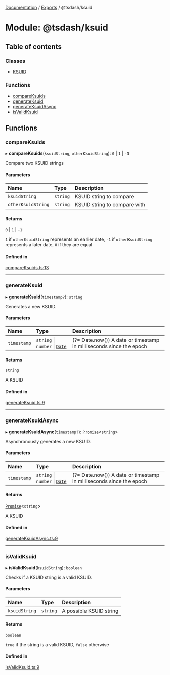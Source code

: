 [Documentation](../README.md) / [Exports](../modules.md) / @tsdash/ksuid

# Module: @tsdash/ksuid

## Table of contents

### Classes

- [KSUID](../classes/tsdash_ksuid.KSUID.md)

### Functions

- [compareKsuids](tsdash_ksuid.md#compareksuids)
- [generateKsuid](tsdash_ksuid.md#generateksuid)
- [generateKsuidAsync](tsdash_ksuid.md#generateksuidasync)
- [isValidKsuid](tsdash_ksuid.md#isvalidksuid)

## Functions

### compareKsuids

▸ **compareKsuids**(`ksuidString`, `otherKsuidString`): ``0`` \| ``1`` \| ``-1``

Compare two KSUID strings

#### Parameters

| Name | Type | Description |
| :------ | :------ | :------ |
| `ksuidString` | `string` | KSUID string to compare |
| `otherKsuidString` | `string` | KSUID string to compare with |

#### Returns

``0`` \| ``1`` \| ``-1``

`1` if `otherKsuidString` represents an earlier date,
`-1` if `otherKsuidString` represents a later date,
`0` if they are equal

#### Defined in

[compareKsuids.ts:13](https://github.com/mhodge11/tsdash/blob/e8b0bb0/packages/ksuid/src/compareKsuids.ts#L13)

___

### generateKsuid

▸ **generateKsuid**(`timestamp?`): `string`

Generates a new KSUID.

#### Parameters

| Name | Type | Description |
| :------ | :------ | :------ |
| `timestamp` | `string` \| `number` \| [`Date`]( https://developer.mozilla.org/docs/Web/JavaScript/Reference/Global_Objects/Date ) | (?= Date.now()) A date or timestamp in milliseconds since the epoch |

#### Returns

`string`

A KSUID

#### Defined in

[generateKsuid.ts:9](https://github.com/mhodge11/tsdash/blob/e8b0bb0/packages/ksuid/src/generateKsuid.ts#L9)

___

### generateKsuidAsync

▸ **generateKsuidAsync**(`timestamp?`): [`Promise`]( https://developer.mozilla.org/docs/Web/JavaScript/Reference/Global_Objects/Promise )\<`string`\>

Asynchronously generates a new KSUID.

#### Parameters

| Name | Type | Description |
| :------ | :------ | :------ |
| `timestamp` | `string` \| `number` \| [`Date`]( https://developer.mozilla.org/docs/Web/JavaScript/Reference/Global_Objects/Date ) | (?= Date.now()) A date or timestamp in milliseconds since the epoch |

#### Returns

[`Promise`]( https://developer.mozilla.org/docs/Web/JavaScript/Reference/Global_Objects/Promise )\<`string`\>

A KSUID

#### Defined in

[generateKsuidAsync.ts:9](https://github.com/mhodge11/tsdash/blob/e8b0bb0/packages/ksuid/src/generateKsuidAsync.ts#L9)

___

### isValidKsuid

▸ **isValidKsuid**(`ksuidString`): `boolean`

Checks if a KSUID string is a valid KSUID.

#### Parameters

| Name | Type | Description |
| :------ | :------ | :------ |
| `ksuidString` | `string` | A possible KSUID string |

#### Returns

`boolean`

`true` if the string is a valid KSUID, `false` otherwise

#### Defined in

[isValidKsuid.ts:9](https://github.com/mhodge11/tsdash/blob/e8b0bb0/packages/ksuid/src/isValidKsuid.ts#L9)
